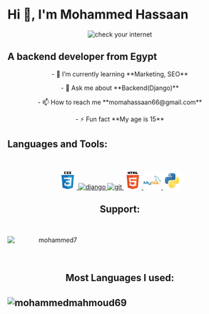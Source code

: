 <p align="center"><h1>Hi 👋, I'm Mohammed Hassaan</h1></p>

<p align="center"><img hight="450" width="650" src="https://media.istockphoto.com/id/1241710727/vector/working-at-home-vector-flat-style-illustration-  online-career-coworking-space-illustration.jpg?s=612x612&w=0&k=20&c=-GRtSIZlLuusOA2TjOwamNTx_16vB1-m94sFfv2LYiw=" alt="check your internet"></p>
<p align="center"><h2>A backend developer from Egypt </h2></p>



<p align="center">- 🌱 I’m currently learning **Marketing, SEO**</p>

<p align="center">- 💬 Ask me about **Backend(Django)**</p>

<p align="center">- 📫 How to reach me **momahassaan66@gmail.com**</p>

<p align="center">- ⚡ Fun fact **My age is 15**</p>


<p align="center"><h2 align="left">Languages and Tools:</h2></p>

<br>

<p align="center"> <a href="https://www.w3schools.com/css/" target="_blank" rel="noreferrer"> <img src="https://raw.githubusercontent.com/devicons/devicon/master/icons/css3/css3-original-wordmark.svg" alt="css3" width="40" height="40"/> </a> <a href="https://www.djangoproject.com/" target="_blank" rel="noreferrer"> <img src="https://cdn.worldvectorlogo.com/logos/django.svg" alt="django" width="40" height="40"/> </a> </a> <a href="https://git-scm.com/" target="_blank" rel="noreferrer"> <img src="https://www.vectorlogo.zone/logos/git-scm/git-scm-icon.svg" alt="git" width="40" height="40"/> </a> <a href="https://www.w3.org/html/" target="_blank" rel="noreferrer"> <img src="https://raw.githubusercontent.com/devicons/devicon/master/icons/html5/html5-original-wordmark.svg" alt="html5" width="40" height="40"/> </a> <a href="https://www.mysql.com/" target="_blank" rel="noreferrer"> <img src="https://raw.githubusercontent.com/devicons/devicon/master/icons/mysql/mysql-original-wordmark.svg" alt="mysql" width="40" height="40"/> </a> <a href="https://www.python.org" target="_blank" rel="noreferrer"> <img src="https://raw.githubusercontent.com/devicons/devicon/master/icons/python/python-original.svg" alt="python" width="40" height="40"/> </a> </p>


<h2 align="center">Support:</h2>
<br>
<p align="center"><a href="https://www.buymeacoffee.com/mohammed7"> <img align="left" src="https://cdn.buymeacoffee.com/buttons/v2/default-yellow.png" height="50" width="210" alt="mohammed7" /></a></p>
<br>
<br>
<br>

<h2 align="center">Most Languages I used: <h2>
<p><img align="center" src="https://github-readme-stats.vercel.app/api/top-langs?username=mohammedmahmoud69&show_icons=true&locale=en&layout=compact" alt="mohammedmahmoud69" /></p>


</p>

